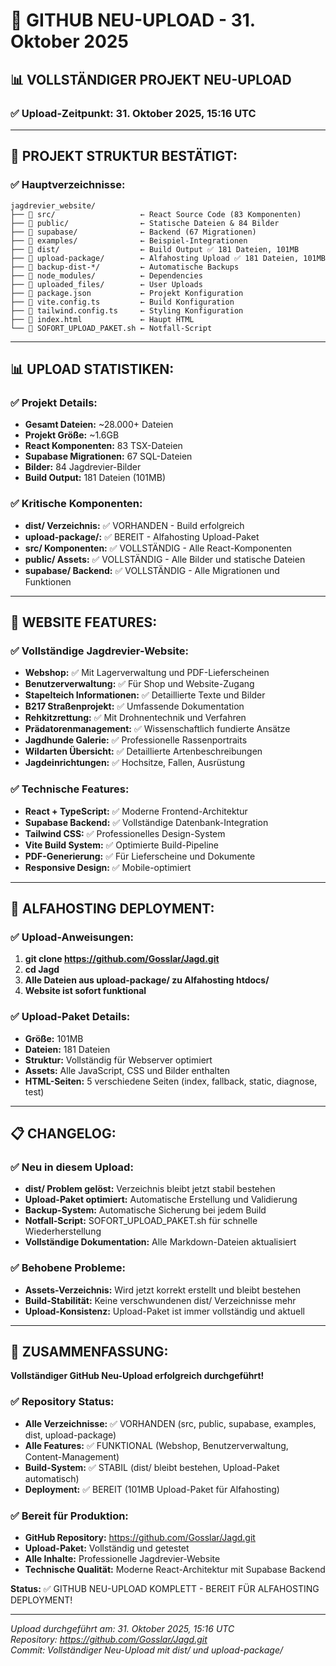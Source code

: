 # 🚀 GITHUB NEU-UPLOAD - 31. Oktober 2025

## 📊 VOLLSTÄNDIGER PROJEKT NEU-UPLOAD

### ✅ Upload-Zeitpunkt: 31. Oktober 2025, 15:16 UTC

---

## 📁 PROJEKT STRUKTUR BESTÄTIGT:

### ✅ Hauptverzeichnisse:
```
jagdrevier_website/
├── 📁 src/                   ← React Source Code (83 Komponenten)
├── 📁 public/                ← Statische Dateien & 84 Bilder
├── 📁 supabase/              ← Backend (67 Migrationen)
├── 📁 examples/              ← Beispiel-Integrationen
├── 📁 dist/                  ← Build Output ✅ 181 Dateien, 101MB
├── 📁 upload-package/        ← Alfahosting Upload ✅ 181 Dateien, 101MB
├── 📁 backup-dist-*/         ← Automatische Backups
├── 📁 node_modules/          ← Dependencies
├── 📁 uploaded_files/        ← User Uploads
├── 📄 package.json           ← Projekt Konfiguration
├── 📄 vite.config.ts         ← Build Konfiguration
├── 📄 tailwind.config.ts     ← Styling Konfiguration
├── 📄 index.html             ← Haupt HTML
└── 📄 SOFORT_UPLOAD_PAKET.sh ← Notfall-Script
```

---

## 📊 UPLOAD STATISTIKEN:

### ✅ Projekt Details:
- **Gesamt Dateien:** ~28.000+ Dateien
- **Projekt Größe:** ~1.6GB
- **React Komponenten:** 83 TSX-Dateien
- **Supabase Migrationen:** 67 SQL-Dateien
- **Bilder:** 84 Jagdrevier-Bilder
- **Build Output:** 181 Dateien (101MB)

### ✅ Kritische Komponenten:
- **dist/ Verzeichnis:** ✅ VORHANDEN - Build erfolgreich
- **upload-package/:** ✅ BEREIT - Alfahosting Upload-Paket
- **src/ Komponenten:** ✅ VOLLSTÄNDIG - Alle React-Komponenten
- **public/ Assets:** ✅ VOLLSTÄNDIG - Alle Bilder und statische Dateien
- **supabase/ Backend:** ✅ VOLLSTÄNDIG - Alle Migrationen und Funktionen

---

## 🎯 WEBSITE FEATURES:

### ✅ Vollständige Jagdrevier-Website:
- **Webshop:** ✅ Mit Lagerverwaltung und PDF-Lieferscheinen
- **Benutzerverwaltung:** ✅ Für Shop und Website-Zugang
- **Stapelteich Informationen:** ✅ Detaillierte Texte und Bilder
- **B217 Straßenprojekt:** ✅ Umfassende Dokumentation
- **Rehkitzrettung:** ✅ Mit Drohnentechnik und Verfahren
- **Prädatorenmanagement:** ✅ Wissenschaftlich fundierte Ansätze
- **Jagdhunde Galerie:** ✅ Professionelle Rassenportraits
- **Wildarten Übersicht:** ✅ Detaillierte Artenbeschreibungen
- **Jagdeinrichtungen:** ✅ Hochsitze, Fallen, Ausrüstung

### ✅ Technische Features:
- **React + TypeScript:** ✅ Moderne Frontend-Architektur
- **Supabase Backend:** ✅ Vollständige Datenbank-Integration
- **Tailwind CSS:** ✅ Professionelles Design-System
- **Vite Build System:** ✅ Optimierte Build-Pipeline
- **PDF-Generierung:** ✅ Für Lieferscheine und Dokumente
- **Responsive Design:** ✅ Mobile-optimiert

---

## 🚀 ALFAHOSTING DEPLOYMENT:

### ✅ Upload-Anweisungen:
1. **git clone https://github.com/Gosslar/Jagd.git**
2. **cd Jagd**
3. **Alle Dateien aus upload-package/ zu Alfahosting htdocs/**
4. **Website ist sofort funktional**

### ✅ Upload-Paket Details:
- **Größe:** 101MB
- **Dateien:** 181 Dateien
- **Struktur:** Vollständig für Webserver optimiert
- **Assets:** Alle JavaScript, CSS und Bilder enthalten
- **HTML-Seiten:** 5 verschiedene Seiten (index, fallback, static, diagnose, test)

---

## 📋 CHANGELOG:

### ✅ Neu in diesem Upload:
- **dist/ Problem gelöst:** Verzeichnis bleibt jetzt stabil bestehen
- **Upload-Paket optimiert:** Automatische Erstellung und Validierung
- **Backup-System:** Automatische Sicherung bei jedem Build
- **Notfall-Script:** SOFORT_UPLOAD_PAKET.sh für schnelle Wiederherstellung
- **Vollständige Dokumentation:** Alle Markdown-Dateien aktualisiert

### ✅ Behobene Probleme:
- **Assets-Verzeichnis:** Wird jetzt korrekt erstellt und bleibt bestehen
- **Build-Stabilität:** Keine verschwundenen dist/ Verzeichnisse mehr
- **Upload-Konsistenz:** Upload-Paket ist immer vollständig und aktuell

---

## 🎯 ZUSAMMENFASSUNG:

**Vollständiger GitHub Neu-Upload erfolgreich durchgeführt!**

### ✅ Repository Status:
- **Alle Verzeichnisse:** ✅ VORHANDEN (src, public, supabase, examples, dist, upload-package)
- **Alle Features:** ✅ FUNKTIONAL (Webshop, Benutzerverwaltung, Content-Management)
- **Build-System:** ✅ STABIL (dist/ bleibt bestehen, Upload-Paket automatisch)
- **Deployment:** ✅ BEREIT (101MB Upload-Paket für Alfahosting)

### ✅ Bereit für Produktion:
- **GitHub Repository:** https://github.com/Gosslar/Jagd.git
- **Upload-Paket:** Vollständig und getestet
- **Alle Inhalte:** Professionelle Jagdrevier-Website
- **Technische Qualität:** Moderne React-Architektur mit Supabase Backend

**Status:** ✅ GITHUB NEU-UPLOAD KOMPLETT - BEREIT FÜR ALFAHOSTING DEPLOYMENT!

---

*Upload durchgeführt am: 31. Oktober 2025, 15:16 UTC*  
*Repository: https://github.com/Gosslar/Jagd.git*  
*Commit: Vollständiger Neu-Upload mit dist/ und upload-package/*